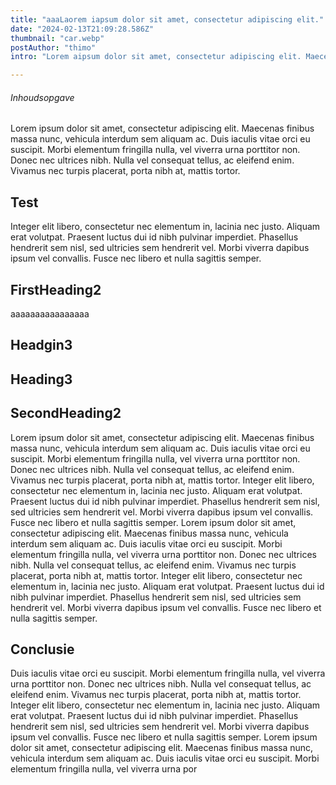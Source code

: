 ```yaml
---
title: "aaaLaorem iapsum dolor sit amet, consectetur adipiscing elit."
date: "2024-02-13T21:09:28.586Z"
thumbnail: "car.webp"
postAuthor: "thimo"
intro: "Lorem aipsum dolor sit amet, consectetur adipiscing elit. Maecenas finibus massa nunc, vehicula interdum sem aliquam ac. Duis iaculis vitae orci eu suscipit. Morbi elementum fringilla nulla, vel viverra urna porttitor non. Donec nec ultrices nibh. Nulla vel consequat tellus, ac eleifend enim. Vivamus nec turpis placerat, porta nibh at, mattis tortor. Integer elit libero, consectetur nec elementum in, lacinia nec justo. Aliquam erat volutpat. Praesent luctus dui id nibh pulvinar imperdiet. Phasellus hendrerit sem nisl, sed ultricies sem hendrerit vel. Morbi viverra dapibus ipsum vel convallis. Fusce nec libero et nulla sagittis semper."

---
```


###### Inhoudsopgave 

 Lorem ipsum dolor sit amet, consectetur adipiscing elit. Maecenas finibus massa nunc, vehicula interdum sem aliquam ac. Duis iaculis vitae orci eu suscipit. Morbi elementum fringilla nulla, vel viverra urna porttitor non. Donec nec ultrices nibh. Nulla vel consequat tellus, ac eleifend enim. Vivamus nec turpis placerat, porta nibh at, mattis tortor. 
## Test
 Integer elit libero, consectetur nec elementum in, lacinia nec justo. Aliquam erat volutpat. Praesent luctus dui id 
 nibh pulvinar imperdiet. Phasellus hendrerit sem nisl, sed ultricies sem hendrerit vel. Morbi viverra dapibus ipsum vel convallis. Fusce nec libero et nulla sagittis semper.
 
## FirstHeading2
 aaaaaaaaaaaaaaaa
## Headgin3
## Heading3

## SecondHeading2
 Lorem ipsum dolor sit amet, consectetur adipiscing elit. Maecenas finibus massa nunc, vehicula interdum sem aliquam ac. Duis iaculis vitae orci eu suscipit. Morbi elementum fringilla nulla, vel viverra urna porttitor non. Donec nec ultrices nibh. Nulla vel consequat tellus, ac eleifend enim. Vivamus nec turpis placerat, porta nibh at, mattis tortor. Integer elit libero, consectetur nec elementum in, lacinia nec justo. Aliquam erat volutpat. Praesent luctus dui id nibh pulvinar imperdiet. Phasellus hendrerit sem nisl, sed ultricies sem hendrerit vel. Morbi viverra dapibus ipsum vel convallis. Fusce nec libero et nulla sagittis semper.  Lorem ipsum dolor sit amet, consectetur adipiscing elit. Maecenas finibus massa nunc, vehicula interdum sem aliquam ac. Duis iaculis vitae orci eu suscipit. Morbi elementum fringilla nulla, vel viverra urna porttitor non. Donec nec ultrices nibh. Nulla vel consequat tellus, ac eleifend enim. Vivamus nec turpis placerat, porta nibh at, mattis tortor. Integer elit libero, consectetur nec elementum in, lacinia nec justo. Aliquam erat volutpat. Praesent luctus dui id nibh pulvinar imperdiet. Phasellus hendrerit sem nisl, sed ultricies sem hendrerit vel. Morbi viverra dapibus ipsum vel convallis. Fusce nec libero et nulla sagittis semper.

## Conclusie 
Duis iaculis vitae orci eu suscipit. Morbi elementum fringilla nulla, vel viverra urna porttitor non. Donec nec ultrices nibh. Nulla vel consequat tellus, ac eleifend enim. Vivamus nec turpis placerat, porta nibh at, mattis tortor. Integer elit libero, consectetur nec elementum in, lacinia nec justo. Aliquam erat volutpat. Praesent luctus dui id nibh pulvinar imperdiet. Phasellus hendrerit sem nisl, sed ultricies sem hendrerit vel. Morbi viverra dapibus ipsum vel convallis. Fusce nec libero et nulla sagittis semper.  Lorem ipsum dolor sit amet, consectetur adipiscing elit. Maecenas finibus massa nunc, vehicula interdum sem aliquam ac. Duis iaculis vitae orci eu suscipit. Morbi elementum fringilla nulla, vel viverra urna por